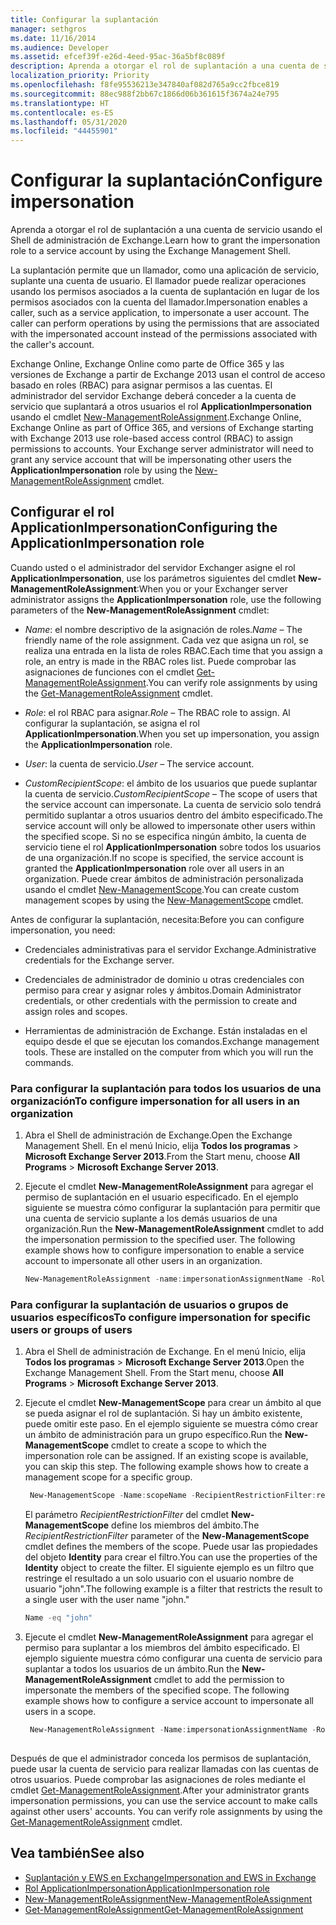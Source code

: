 ```yaml
---
title: Configurar la suplantación
manager: sethgros
ms.date: 11/16/2014
ms.audience: Developer
ms.assetid: efcef39f-e26d-4eed-95ac-36a5bf8c089f
description: Aprenda a otorgar el rol de suplantación a una cuenta de servicio usando el Shell de administración de Exchange.
localization_priority: Priority
ms.openlocfilehash: f8fe95536213e347840af082d765a9cc2fbce819
ms.sourcegitcommit: 88ec988f2bb67c1866d06b361615f3674a24e795
ms.translationtype: HT
ms.contentlocale: es-ES
ms.lasthandoff: 05/31/2020
ms.locfileid: "44455901"
---
```

# <a name="configure-impersonation"></a><span data-ttu-id="1c73c-103">Configurar la suplantación</span><span class="sxs-lookup"><span data-stu-id="1c73c-103">Configure impersonation</span></span>

<span data-ttu-id="1c73c-104">Aprenda a otorgar el rol de suplantación a una cuenta de servicio usando el Shell de administración de Exchange.</span><span class="sxs-lookup"><span data-stu-id="1c73c-104">Learn how to grant the impersonation role to a service account by using the Exchange Management Shell.</span></span> 
  
<span data-ttu-id="1c73c-p101">La suplantación permite que un llamador, como una aplicación de servicio, suplante una cuenta de usuario. El llamador puede realizar operaciones usando los permisos asociados a la cuenta de suplantación en lugar de los permisos asociados con la cuenta del llamador.</span><span class="sxs-lookup"><span data-stu-id="1c73c-p101">Impersonation enables a caller, such as a service application, to impersonate a user account. The caller can perform operations by using the permissions that are associated with the impersonated account instead of the permissions associated with the caller's account.</span></span>
  
<span data-ttu-id="1c73c-p102">Exchange Online, Exchange Online como parte de Office 365 y las versiones de Exchange a partir de Exchange 2013 usan el control de acceso basado en roles (RBAC) para asignar permisos a las cuentas. El administrador del servidor Exchange deberá conceder a la cuenta de servicio que suplantará a otros usuarios el rol **ApplicationImpersonation** usando el cmdlet [New-ManagementRoleAssignment](https://msdn.microsoft.com/library/34d4f2e3-f2c5-49e1-a6a9-1366da65a78c.aspx).</span><span class="sxs-lookup"><span data-stu-id="1c73c-p102">Exchange Online, Exchange Online as part of Office 365, and versions of Exchange starting with Exchange 2013 use role-based access control (RBAC) to assign permissions to accounts. Your Exchange server administrator will need to grant any service account that will be impersonating other users the **ApplicationImpersonation** role by using the [New-ManagementRoleAssignment](https://msdn.microsoft.com/library/34d4f2e3-f2c5-49e1-a6a9-1366da65a78c.aspx) cmdlet.</span></span> 
  
## <a name="configuring-the-applicationimpersonation-role"></a><span data-ttu-id="1c73c-109">Configurar el rol ApplicationImpersonation</span><span class="sxs-lookup"><span data-stu-id="1c73c-109">Configuring the ApplicationImpersonation role</span></span>

<span data-ttu-id="1c73c-110">Cuando usted o el administrador del servidor Exchanger asigne el rol **ApplicationImpersonation**, use los parámetros siguientes del cmdlet **New-ManagementRoleAssignment**:</span><span class="sxs-lookup"><span data-stu-id="1c73c-110">When you or your Exchanger server administrator assigns the **ApplicationImpersonation** role, use the following parameters of the **New-ManagementRoleAssignment** cmdlet:</span></span> 
  
-  <span data-ttu-id="1c73c-111">_Name_: el nombre descriptivo de la asignación de roles.</span><span class="sxs-lookup"><span data-stu-id="1c73c-111">_Name_ &ndash; The friendly name of the role assignment.</span></span> <span data-ttu-id="1c73c-112">Cada vez que asigna un rol, se realiza una entrada en la lista de roles RBAC.</span><span class="sxs-lookup"><span data-stu-id="1c73c-112">Each time that you assign a role, an entry is made in the RBAC roles list.</span></span> <span data-ttu-id="1c73c-113">Puede comprobar las asignaciones de funciones con el cmdlet [Get-ManagementRoleAssignment](https://msdn.microsoft.com/library/a3a6ee46-061b-444a-8639-43a416309445.aspx).</span><span class="sxs-lookup"><span data-stu-id="1c73c-113">You can verify role assignments by using the [Get-ManagementRoleAssignment](https://msdn.microsoft.com/library/a3a6ee46-061b-444a-8639-43a416309445.aspx) cmdlet.</span></span> 
    
-  <span data-ttu-id="1c73c-114">_Role_: el rol RBAC para asignar.</span><span class="sxs-lookup"><span data-stu-id="1c73c-114">_Role_ &ndash; The RBAC role to assign.</span></span> <span data-ttu-id="1c73c-115">Al configurar la suplantación, se asigna el rol **ApplicationImpersonation**.</span><span class="sxs-lookup"><span data-stu-id="1c73c-115">When you set up impersonation, you assign the **ApplicationImpersonation** role.</span></span> 
    
-  <span data-ttu-id="1c73c-116">_User_: la cuenta de servicio.</span><span class="sxs-lookup"><span data-stu-id="1c73c-116">_User_ &ndash; The service account.</span></span> 
    
-  <span data-ttu-id="1c73c-117">_CustomRecipientScope_: el ámbito de los usuarios que puede suplantar la cuenta de servicio.</span><span class="sxs-lookup"><span data-stu-id="1c73c-117">_CustomRecipientScope_ &ndash; The scope of users that the service account can impersonate.</span></span> <span data-ttu-id="1c73c-118">La cuenta de servicio solo tendrá permitido suplantar a otros usuarios dentro del ámbito especificado.</span><span class="sxs-lookup"><span data-stu-id="1c73c-118">The service account will only be allowed to impersonate other users within the specified scope.</span></span> <span data-ttu-id="1c73c-119">Si no se especifica ningún ámbito, la cuenta de servicio tiene el rol **ApplicationImpersonation** sobre todos los usuarios de una organización.</span><span class="sxs-lookup"><span data-stu-id="1c73c-119">If no scope is specified, the service account is granted the **ApplicationImpersonation** role over all users in an organization.</span></span> <span data-ttu-id="1c73c-120">Puede crear ámbitos de administración personalizada usando el cmdlet [New-ManagementScope](https://msdn.microsoft.com/library/1ea1f474-69d6-48c0-9beb-bfa4442c5dab.aspx).</span><span class="sxs-lookup"><span data-stu-id="1c73c-120">You can create custom management scopes by using the [New-ManagementScope](https://msdn.microsoft.com/library/1ea1f474-69d6-48c0-9beb-bfa4442c5dab.aspx) cmdlet.</span></span> 
    
<span data-ttu-id="1c73c-121">Antes de configurar la suplantación, necesita:</span><span class="sxs-lookup"><span data-stu-id="1c73c-121">Before you can configure impersonation, you need:</span></span>
  
- <span data-ttu-id="1c73c-122">Credenciales administrativas para el servidor Exchange.</span><span class="sxs-lookup"><span data-stu-id="1c73c-122">Administrative credentials for the Exchange server.</span></span>
    
- <span data-ttu-id="1c73c-123">Credenciales de administrador de dominio u otras credenciales con permiso para crear y asignar roles y ámbitos.</span><span class="sxs-lookup"><span data-stu-id="1c73c-123">Domain Administrator credentials, or other credentials with the permission to create and assign roles and scopes.</span></span>
    
- <span data-ttu-id="1c73c-p106">Herramientas de administración de Exchange. Están instaladas en el equipo desde el que se ejecutan los comandos.</span><span class="sxs-lookup"><span data-stu-id="1c73c-p106">Exchange management tools. These are installed on the computer from which you will run the commands.</span></span>
    
### <a name="to-configure-impersonation-for-all-users-in-an-organization"></a><span data-ttu-id="1c73c-126">Para configurar la suplantación para todos los usuarios de una organización</span><span class="sxs-lookup"><span data-stu-id="1c73c-126">To configure impersonation for all users in an organization</span></span>

1. <span data-ttu-id="1c73c-127">Abra el Shell de administración de Exchange.</span><span class="sxs-lookup"><span data-stu-id="1c73c-127">Open the Exchange Management Shell.</span></span> <span data-ttu-id="1c73c-128">En el menú Inicio, elija **Todos los programas** > **Microsoft Exchange Server 2013**.</span><span class="sxs-lookup"><span data-stu-id="1c73c-128">From the Start menu, choose **All Programs** > **Microsoft Exchange Server 2013**.</span></span> 
    
2. <span data-ttu-id="1c73c-p108">Ejecute el cmdlet **New-ManagementRoleAssignment** para agregar el permiso de suplantación en el usuario especificado. En el ejemplo siguiente se muestra cómo configurar la suplantación para permitir que una cuenta de servicio suplante a los demás usuarios de una organización.</span><span class="sxs-lookup"><span data-stu-id="1c73c-p108">Run the **New-ManagementRoleAssignment** cmdlet to add the impersonation permission to the specified user. The following example shows how to configure impersonation to enable a service account to impersonate all other users in an organization.</span></span> 
    
   ```powershell
   New-ManagementRoleAssignment -name:impersonationAssignmentName -Role:ApplicationImpersonation -User:serviceAccount 
   ```

### <a name="to-configure-impersonation-for-specific-users-or-groups-of-users"></a><span data-ttu-id="1c73c-131">Para configurar la suplantación de usuarios o grupos de usuarios específicos</span><span class="sxs-lookup"><span data-stu-id="1c73c-131">To configure impersonation for specific users or groups of users</span></span>

1. <span data-ttu-id="1c73c-p109">Abra el Shell de administración de Exchange. En el menú Inicio, elija **Todos los programas** > **Microsoft Exchange Server 2013**.</span><span class="sxs-lookup"><span data-stu-id="1c73c-p109">Open the Exchange Management Shell. From the Start menu, choose **All Programs** > **Microsoft Exchange Server 2013**.</span></span> 
    
2. <span data-ttu-id="1c73c-p110">Ejecute el cmdlet **New-ManagementScope** para crear un ámbito al que se pueda asignar el rol de suplantación. Si hay un ámbito existente, puede omitir este paso. En el ejemplo siguiente se muestra cómo crear un ámbito de administración para un grupo específico.</span><span class="sxs-lookup"><span data-stu-id="1c73c-p110">Run the **New-ManagementScope** cmdlet to create a scope to which the impersonation role can be assigned. If an existing scope is available, you can skip this step. The following example shows how to create a management scope for a specific group.</span></span> 
    
   ```powershell
    New-ManagementScope -Name:scopeName -RecipientRestrictionFilter:recipientFilter
   ```

   <span data-ttu-id="1c73c-137">El parámetro _RecipientRestrictionFilter_ del cmdlet **New-ManagementScope** define los miembros del ámbito.</span><span class="sxs-lookup"><span data-stu-id="1c73c-137">The _RecipientRestrictionFilter_ parameter of the **New-ManagementScope** cmdlet defines the members of the scope.</span></span> <span data-ttu-id="1c73c-138">Puede usar las propiedades del objeto **Identity** para crear el filtro.</span><span class="sxs-lookup"><span data-stu-id="1c73c-138">You can use the properties of the **Identity** object to create the filter.</span></span> <span data-ttu-id="1c73c-139">El siguiente ejemplo es un filtro que restringe el resultado a un solo usuario con el usuario nombre de usuario "john".</span><span class="sxs-lookup"><span data-stu-id="1c73c-139">The following example is a filter that restricts the result to a single user with the user name "john."</span></span> 
    
   ```powershell
   Name -eq "john"
   ```

3. <span data-ttu-id="1c73c-p112">Ejecute el cmdlet **New-ManagementRoleAssignment** para agregar el permiso para suplantar a los miembros del ámbito especificado. El ejemplo siguiente muestra cómo configurar una cuenta de servicio para suplantar a todos los usuarios de un ámbito.</span><span class="sxs-lookup"><span data-stu-id="1c73c-p112">Run the **New-ManagementRoleAssignment** cmdlet to add the permission to impersonate the members of the specified scope. The following example shows how to configure a service account to impersonate all users in a scope.</span></span> 
    
   ```powershell
    New-ManagementRoleAssignment -Name:impersonationAssignmentName -Role:ApplicationImpersonation -User:serviceAccount -CustomRecipientWriteScope:scopeName
    
   ```


<span data-ttu-id="1c73c-p113">Después de que el administrador conceda los permisos de suplantación, puede usar la cuenta de servicio para realizar llamadas con las cuentas de otros usuarios. Puede comprobar las asignaciones de roles mediante el cmdlet [Get-ManagementRoleAssignment](https://msdn.microsoft.com/library/a3a6ee46-061b-444a-8639-43a416309445.aspx).</span><span class="sxs-lookup"><span data-stu-id="1c73c-p113">After your administrator grants impersonation permissions, you can use the service account to make calls against other users' accounts. You can verify role assignments by using the [Get-ManagementRoleAssignment](https://msdn.microsoft.com/library/a3a6ee46-061b-444a-8639-43a416309445.aspx) cmdlet.</span></span> 
  
## <a name="see-also"></a><span data-ttu-id="1c73c-144">Vea también</span><span class="sxs-lookup"><span data-stu-id="1c73c-144">See also</span></span>

- [<span data-ttu-id="1c73c-145">Suplantación y EWS en Exchange</span><span class="sxs-lookup"><span data-stu-id="1c73c-145">Impersonation and EWS in Exchange</span></span>](impersonation-and-ews-in-exchange.md)
- [<span data-ttu-id="1c73c-146">Rol ApplicationImpersonation</span><span class="sxs-lookup"><span data-stu-id="1c73c-146">ApplicationImpersonation role</span></span>](https://technet.microsoft.com/library/dd776119%28v=exchg.150%29.aspx)   
- [<span data-ttu-id="1c73c-147">New-ManagementRoleAssignment</span><span class="sxs-lookup"><span data-stu-id="1c73c-147">New-ManagementRoleAssignment</span></span>](https://msdn.microsoft.com/library/34d4f2e3-f2c5-49e1-a6a9-1366da65a78c.aspx)    
- [<span data-ttu-id="1c73c-148">Get-ManagementRoleAssignment</span><span class="sxs-lookup"><span data-stu-id="1c73c-148">Get-ManagementRoleAssignment</span></span>](https://msdn.microsoft.com/library/a3a6ee46-061b-444a-8639-43a416309445.aspx)
    

